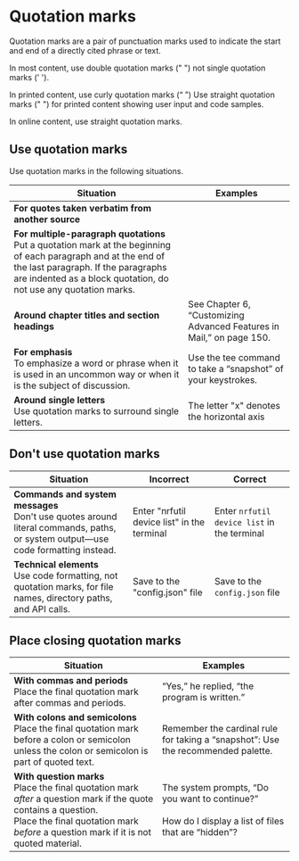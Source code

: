 # Quotation marks

Quotation marks are a pair of punctuation marks used to indicate the start and end of a directly cited phrase or text.

In most content, use double quotation marks (" ") not single quotation marks (' ').

In printed content, use curly quotation marks (“ ”) Use straight quotation marks (" ") for printed content showing user input and code samples.

In online content, use straight quotation marks.

## Use quotation marks

Use quotation marks in the following situations.

| Situation | Examples |
|-----------|----------|
| **For quotes taken verbatim from another source** | |
| **For multiple-paragraph quotations**</br> Put a quotation mark at the beginning of each paragraph and at the end of the last paragraph. If the paragraphs are indented as a block quotation, do not use any quotation marks. | |
| **Around chapter titles and section headings** | See Chapter 6, “Customizing Advanced Features in Mail,” on page 150. |
| **For emphasis**</br> To emphasize a word or phrase when it is used in an uncommon way or when it is the subject of discussion. | Use the tee command to take a “snapshot” of your keystrokes. |
| **Around single letters**</br> Use quotation marks to surround single letters. | The letter "x" denotes the horizontal axis |

## Don't use quotation marks

| Situation | Incorrect | Correct |
|-----------|-----------|---------|
| **Commands and system messages**</br> Don't use quotes around literal commands, paths, or system output—use code formatting instead. | Enter "nrfutil device list" in the terminal | Enter `nrfutil device list` in the terminal |
| **Technical elements**</br> Use code formatting, not quotation marks, for file names, directory paths, and API calls. | Save to the "config.json" file | Save to the `config.json` file |

## Place closing quotation marks

| Situation | Examples |
|-----------|----------|
| **With commas and periods**</br> Place the final quotation mark after commas and periods. | “Yes,” he replied, “the program is written.” |
| **With colons and semicolons**</br> Place the final quotation mark before a colon or semicolon unless the colon or semicolon is part of quoted text. | Remember the cardinal rule for taking a “snapshot”: Use the recommended palette. |
| **With question marks**</br> Place the final quotation mark *after* a question mark if the quote contains a question.</br>Place the final quotation mark *before* a question mark if it is not quoted material. | The system prompts, “Do you want to continue?”</br></br> How do I display a list of files that are “hidden”? |
